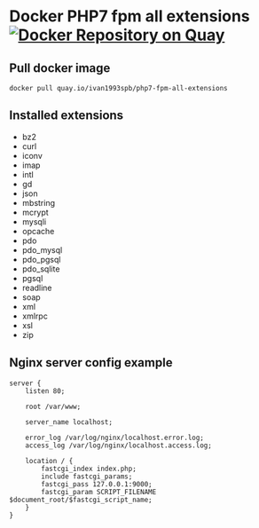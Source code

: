 
# Docker PHP7 fpm all extensions [![Docker Repository on Quay](https://quay.io/repository/ivan1993spb/php7-fpm-all-extensions/status "Docker Repository on Quay")](https://quay.io/repository/ivan1993spb/php7-fpm-all-extensions)

## Pull docker image

```
docker pull quay.io/ivan1993spb/php7-fpm-all-extensions
```

## Installed extensions

- bz2
- curl
- iconv
- imap
- intl
- gd
- json
- mbstring
- mcrypt
- mysqli
- opcache
- pdo
- pdo_mysql
- pdo_pgsql
- pdo_sqlite
- pgsql
- readline
- soap
- xml
- xmlrpc
- xsl
- zip

## Nginx server config example

```
server {
    listen 80;

    root /var/www;

    server_name localhost;

    error_log /var/log/nginx/localhost.error.log;
    access_log /var/log/nginx/localhost.access.log;

    location / {
        fastcgi_index index.php;
        include fastcgi_params;
        fastcgi_pass 127.0.0.1:9000;
        fastcgi_param SCRIPT_FILENAME $document_root/$fastcgi_script_name;
    }
}
```
